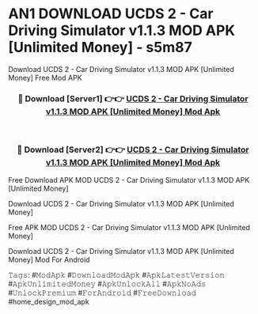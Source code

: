 # AN1 DOWNLOAD UCDS 2 - Car Driving Simulator v1.1.3 MOD APK [Unlimited Money] - s5m87
Download UCDS 2 - Car Driving Simulator v1.1.3 MOD APK [Unlimited Money] Free Mod APK

<div align="center">
<h3>🔴 Download [Server1] 👉👉 <a href="https://apk-comot.site?title=UCDS_2_-_Car_Driving_Simulator_v1.1.3_MOD_APK_[Unlimited_Money]">UCDS 2 - Car Driving Simulator v1.1.3 MOD APK [Unlimited Money] Mod Apk</a></h3><br>

<h3>🔴 Download [Server2] 👉👉 <a href="https://apk-comot.site?title=UCDS_2_-_Car_Driving_Simulator_v1.1.3_MOD_APK_[Unlimited_Money]">UCDS 2 - Car Driving Simulator v1.1.3 MOD APK [Unlimited Money] Mod Apk</a></h3>
</div>


Free Download APK MOD UCDS 2 - Car Driving Simulator v1.1.3 MOD APK [Unlimited Money]

Download UCDS 2 - Car Driving Simulator v1.1.3 MOD APK [Unlimited Money] 

Free APK MOD UCDS 2 - Car Driving Simulator v1.1.3 MOD APK [Unlimited Money] 

Download UCDS 2 - Car Driving Simulator v1.1.3 MOD APK [Unlimited Money] Mod For Android

𝚃𝚊𝚐𝚜: #𝙼𝚘𝚍𝙰𝚙𝚔 #𝙳𝚘𝚠𝚗𝚕𝚘𝚊𝚍𝙼𝚘𝚍𝙰𝚙𝚔 #𝙰𝚙𝚔𝙻𝚊𝚝𝚎𝚜𝚝𝚅𝚎𝚛𝚜𝚒𝚘𝚗 #𝙰𝚙𝚔𝚄𝚗𝚕𝚒𝚖𝚒𝚝𝚎𝚍𝙼𝚘𝚗𝚎𝚢 #𝙰𝚙𝚔𝚄𝚗𝚕𝚘𝚌𝚔𝙰𝚕𝚕 #𝙰𝚙𝚔𝙽𝚘𝙰𝚍𝚜 #𝚄𝚗𝚕𝚘𝚌𝚔𝙿𝚛𝚎𝚖𝚒𝚞𝚖 #𝙵𝚘𝚛𝙰𝚗𝚍𝚛𝚘𝚒𝚍 #𝙵𝚛𝚎𝚎𝙳𝚘𝚠𝚗𝚕𝚘𝚊𝚍 #home_design_mod_apk